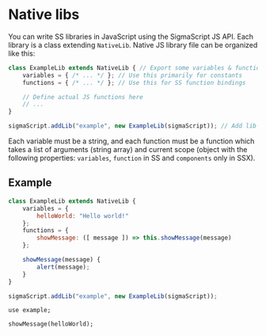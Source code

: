 # Native libs
You can write SS libraries in JavaScript using the SigmaScript JS API. Each library is a class extending `NativeLib`. Native JS library file can be organized like this:
```js
class ExampleLib extends NativeLib { // Export some variables & functions
    variables = { /* ... */ }; // Use this primarily for constants
    functions = { /* ... */ }; // Use this for SS function bindings

    // Define actual JS functions here
    // ...
}

sigmaScript.addLib("example", new ExampleLib(sigmaScript)); // Add lib to SigmaScript to make it useable in script files
```
Each variable must be a string, and each function must be a function which takes a list of arguments (string array) and current scope (object with the following properties: `variables`, `function` in SS and `components` only in SSX). 

## Example
```js
class ExampleLib extends NativeLib {
    variables = {
        helloWorld: "Hello world!"
    };
    functions = {
        showMessage: ([ message ]) => this.showMessage(message)
    };

    showMessage(message) {
        alert(message);
    }
}

sigmaScript.addLib("example", new ExampleLib(sigmaScript));
```
```
use example;

showMessage(helloWorld);
```